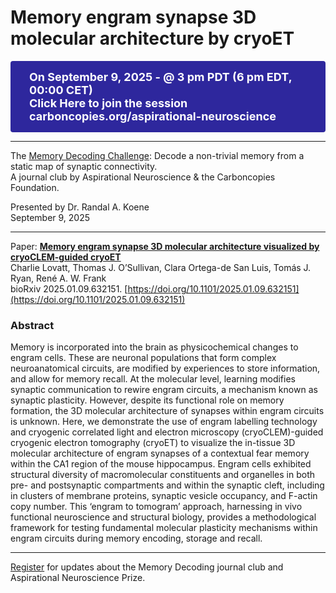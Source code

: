 # Memory engram synapse 3D molecular architecture by cryoET

<a href="https://carboncopies.org/aspirational-neuroscience" target="_blank" style="display: inline-block; padding: 15px 30px; background-color: #2e279d; color: white; text-decoration: none; font-weight: bold; border-radius: 4px; font-size: 18px; transition: all 0.3s ease; box-shadow: 0 0 0 rgba(46, 39, 157, 0);" onmouseover="this.style.backgroundColor='#3a33c2'; this.style.boxShadow='0 0 20px rgba(46, 39, 157, 0.7)';" onmouseout="this.style.backgroundColor='#2e279d'; this.style.boxShadow='0 0 0 rgba(46, 39, 157, 0)';">
    On September 9, 2025 - @ 3 pm PDT (6 pm EDT, 00:00 CET)<br/>
    Click Here to join the session<br/>
    carboncopies.org/aspirational-neuroscience
  </a>


---

The [Memory Decoding Challenge](https://aspirationalneuroscience.org): Decode a non-trivial memory from a static map of synaptic connectivity.  
A journal club by Aspirational Neuroscience & the Carboncopies Foundation.  

Presented by Dr. Randal A. Koene  
September 9, 2025

----

Paper: [__Memory engram synapse 3D molecular architecture visualized by cryoCLEM-guided cryoET__](https://www.biorxiv.org/content/10.1101/2025.01.09.632151v1.full)  
Charlie Lovatt, Thomas J. O’Sullivan, Clara Ortega-de San Luis, Tomás J. Ryan, René A. W. Frank  
bioRxiv 2025.01.09.632151. [https://doi.org/10.1101/2025.01.09.632151](https://doi.org/10.1101/2025.01.09.632151)

### Abstract

Memory is incorporated into the brain as physicochemical changes to engram cells. These are neuronal populations that form complex neuroanatomical circuits, are modified by experiences to store information, and allow for memory recall. At the molecular level, learning modifies synaptic communication to rewire engram circuits, a mechanism known as synaptic plasticity. However, despite its functional role on memory formation, the 3D molecular architecture of synapses within engram circuits is unknown. Here, we demonstrate the use of engram labelling technology and cryogenic correlated light and electron microscopy (cryoCLEM)-guided cryogenic electron tomography (cryoET) to visualize the in-tissue 3D molecular architecture of engram synapses of a contextual fear memory within the CA1 region of the mouse hippocampus. Engram cells exhibited structural diversity of macromolecular constituents and organelles in both pre- and postsynaptic compartments and within the synaptic cleft, including in clusters of membrane proteins, synaptic vesicle occupancy, and F-actin copy number. This ‘engram to tomogram’ approach, harnessing in vivo functional neuroscience and structural biology, provides a methodological framework for testing fundamental molecular plasticity mechanisms within engram circuits during memory encoding, storage and recall.

---

[Register](https://aspirationalneuroscience.org/register-with-us/) for updates about the Memory Decoding journal club and Aspirational Neuroscience Prize.
